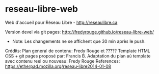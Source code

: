 # reseau-libre-web
Web d'accueil pour Réseau Libre - http://reseaulibre.ca

Version devel via git pages: http://fredyrouge.github.io/reseau-libre-web/
 * Note: Les changements ne se affichent que 30 min après le push.

Crédits:
Plan general de contenu: Fredy Rouge et ?????
Template HTML CSS + git pages proposé par: Francis B.
Adaptation du plan aú template avec contenu reel ou nouveau: Fredy Rouge 
References: https://etherpad.mozilla.org/reseau-libre2014-01-08
